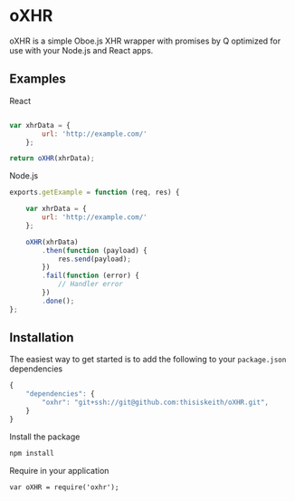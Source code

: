 # oXHR

oXHR is a simple Oboe.js XHR wrapper with promises by Q optimized for use with your Node.js and React apps.

## Examples

React

```js

var xhrData = {
        url: 'http://example.com/'
    };

return oXHR(xhrData);
```

Node.js

```js
exports.getExample = function (req, res) {

    var xhrData = {
        url: 'http://example.com/'
    };

    oXHR(xhrData)
        .then(function (payload) {
            res.send(payload);
        })
        .fail(function (error) {
            // Handler error
        })
        .done();
};
```

## Installation

The easiest way to get started is to add the following to your `package.json` dependencies
```js
{
    "dependencies": {
        "oxhr": "git+ssh://git@github.com:thisiskeith/oXHR.git",
    }
}
```
Install the package
```js
npm install
```
Require in your application
```
var oXHR = require('oxhr');
```

